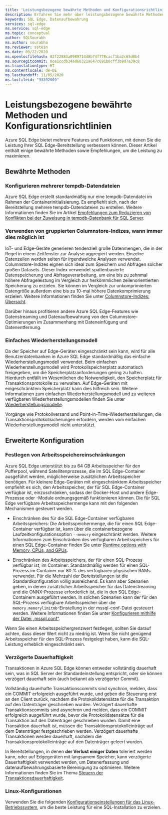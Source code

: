 ```yaml
---
title: 'Leistungsbezogene bewährte Methoden und Konfigurationsrichtlinien: Azure SQL Edge'
description: Erfahren Sie mehr über leistungsbezogene bewährte Methoden und Konfigurationsrichtlinien in Azure SQL Edge.
keywords: SQL Edge, Datenaufbewahrung
services: sql-edge
ms.service: sql-edge
ms.topic: conceptual
author: SQLSourabh
ms.author: sourabha
ms.reviewer: sstein
ms.date: 09/22/2020
ms.openlocfilehash: 02f22883a0989714d8b74f778cacf1ba2c65d0b4
ms.sourcegitcommit: 0ce1ccdb34ad60321a647c691b0cff3b9d7a39c8
ms.translationtype: HT
ms.contentlocale: de-DE
ms.lasthandoff: 11/05/2020
ms.locfileid: "93392009"
---
```

# <a name="performance-best-practices-and-configuration-guidelines"></a>Leistungsbezogene bewährte Methoden und Konfigurationsrichtlinien

Azure SQL Edge bietet mehrere Features und Funktionen, mit denen Sie die Leistung Ihrer SQL Edge-Bereitstellung verbessern können. Dieser Artikel enthält einige bewährte Methoden sowie Empfehlungen, um die Leistung zu maximieren. 

## <a name="best-practices"></a>Bewährte Methoden 

### <a name="configure-multiple-tempdb-data-files"></a>Konfigurieren mehrerer tempdb-Datendateien

Azure SQL Edge erstellt standardmäßig nur eine tempdb-Datendatei im Rahmen der Containerinitialisierung. Es empfiehlt sich, nach der Bereitstellung mehrere tempdb-Datendateien zu erstellen. Weitere Informationen finden Sie im Artikel [Empfehlungen zum Reduzieren von Konflikten bei der Zuweisung in tempdb-Datenbank für SQL Server](https://support.microsoft.com/help/2154845/recommendations-to-reduce-allocation-contention-in-sql-server-tempdb-d).

### <a name="use-clustered-columnstore-indexes-where-possible"></a>Verwenden von gruppierten Columnstore-Indizes, wann immer dies möglich ist

IoT- und Edge-Geräte generieren tendenziell große Datenmengen, die in der Regel in einem Zeitfenster zur Analyse aggregiert werden. Einzelne Datenzeilen werden selten für irgendwelche Analysen verwendet. Columnstore-Indizes eignen sich ideal zum Speichern und Abfragen solcher großen Datasets. Dieser Index verwendet spaltenbasierte Datenspeicherung und Abfrageverarbeitung, um eine bis zu zehnmal höhere Abfrageleistung im Vergleich zur herkömmlichen zeilenorientierten Speicherung zu erzielen. Sie können im Vergleich zur unkomprimierten Datengröße außerdem eine bis zu 10-mal höhere Datenkomprimierung erzielen. Weitere Informationen finden Sie unter [Columnstore-Indizes: Übersicht](/sql/relational-databases/indexes/columnstore-indexes-overview).

Darüber hinaus profitieren andere Azure SQL Edge-Features wie Datenstreaming und Datenaufbewahrung von den Columnstore-Optimierungen im Zusammenhang mit Dateneinfügung und Datenentfernung. 

### <a name="simple-recovery-model"></a>Einfaches Wiederherstellungsmodell

Da der Speicher auf Edge-Geräten eingeschränkt sein kann, wird für alle Benutzerdatenbanken in Azure SQL Edge standardmäßig das einfache Wiederherstellungsmodell verwendet. Beim einfachen Wiederherstellungsmodell wird Protokollspeicherplatz automatisch freigegeben, um die Speicherplatzanforderungen gering zu halten. Hierdurch entfällt im Wesentlichen die Notwendigkeit, den Speicherplatz für Transaktionsprotokolle zu verwalten. Auf Edge-Geräten mit eingeschränktem Speicherplatz kann dies hilfreich sein. Weitere Informationen zum einfachen Wiederherstellungsmodell und zu weiteren verfügbaren Wiederherstellungsmodellen finden Sie unter [Wiederherstellungsmodelle](/sql/relational-databases/backup-restore/recovery-models-sql-server).

Vorgänge wie Protokollversand und Point-in-Time-Wiederherstellungen, die Transaktionsprotokollsicherungen erfordern, werden vom einfachen Wiederherstellungsmodell nicht unterstützt.  

## <a name="advanced-configuration"></a>Erweiterte Konfiguration 

### <a name="setting-memory-limits"></a>Festlegen von Arbeitsspeichereinschränkungen

Azure SQL Edge unterstützt bis zu 64 GB Arbeitsspeicher für den Pufferpool, während Satellitenprozesse, die im SQL Edge-Container ausgeführt werden, möglicherweise zusätzlichen Arbeitsspeicher benötigen. Für kleinere Edge-Geräten mit eingeschränktem Arbeitsspeicher empfiehlt es sich, den Arbeitsspeicher, der für SQL Edge-Container verfügbar ist, einzuschränken, sodass der Docker-Host und andere Edge-Prozesse oder -Module ordnungsgemäß funktionieren können. Die für SQL Edge verfügbare Arbeitsspeichermenge kann mit den folgenden Mechanismen gesteuert werden. 

- Einschränken des für die SQL Edge-Container verfügbaren Arbeitsspeichers: Die Arbeitsspeichermenge, die für einen SQL Edge-Container verfügbar ist, kann über die containerbezogene Laufzeitkonfigurationsoption `--memory` eingeschränkt werden. Weitere Informationen zum Einschränken des verfügbaren Arbeitsspeichers für einen SQL Edge-Container finden Sie unter [Runtime options with Memory, CPUs, and GPUs](https://docs.docker.com/config/containers/resource_constraints/).

- Einschränken des Arbeitsspeichers, der für einen SQL-Prozess verfügbar ist, im Container: Standardmäßig werden für einen SQL-Prozess im Container nur 80 % des verfügbaren physischen RAMs verwendet. Für die Mehrzahl der Bereitstellungen ist die Standardkonfiguration völlig ausreichend. Es kann aber Szenarien geben, in denen zusätzlicher Arbeitsspeicher für das Datenstreaming und die ONNX-Prozesse erforderlich ist, die in den SQL Edge-Containern ausgeführt werden. In solchen Szenarien kann der für den SQL-Prozess verfügbare Arbeitsspeicher über die `memory.memorylimitmb`-Einstellung in der mssql-conf-Datei gesteuert werden. Weitere Informationen finden Sie unter [Konfigurieren mithilfe der Datei „mssql.conf“](configure.md#configure-by-using-an-mssqlconf-file).

Wenn Sie einen Arbeitsspeichergrenzwert festlegen, sollten Sie darauf achten, dass dieser Wert nicht zu niedrig ist. Wenn Sie nicht genügend Arbeitsspeicher für den SQL-Prozess festgelegt haben, kann die SQL-Leistung erheblich eingeschränkt sein.

### <a name="delayed-durability"></a>Verzögerte Dauerhaftigkeit

Transaktionen in Azure SQL Edge können entweder vollständig dauerhaft sein, was in SQL Server der Standardeinstellung entspricht, oder sie können verzögert dauerhaft sein (auch bekannt als verzögerter Commit).

Vollständig dauerhafte Transaktionscommits sind synchron, melden, dass ein COMMIT erfolgreich ausgeführt wurde, und geben die Steuerung erst an den Client zurück, nachdem die Protokolldatensätze für die Transaktion auf den Datenträger geschrieben wurden. Verzögert dauerhafte Transaktionscommits sind asynchron und melden, dass ein COMMIT erfolgreich ausgeführt wurde, bevor die Protokolldatensätze für die Transaktion auf den Datenträger geschrieben wurden. Damit eine Transaktion dauerhaft ist, müssen die Transaktionsprotokolleinträge auf dem Datenträger festgeschrieben werden. Verzögert dauerhafte Transaktionen werden dauerhaft, nachdem die Transaktionsprotokolleinträge auf den Datenträger geleert wurden. 

In Bereitstellungen, in denen **der Verlust einiger Daten** toleriert werden kann, oder auf Edgegeräten mit langsamem Speicher, kann verzögerte Dauerhaftigkeit verwendet werden, um Datenerfassung und datenaufbewahrungsbasierte Bereinigung zu optimieren. Weitere Informationen finden Sie im Thema [Steuern der Transaktionsdauerhaftigkeit](/sql/relational-databases/logs/control-transaction-durability).


### <a name="linux-os-configurations"></a>Linux-Konfigurationen 

Verwenden Sie die folgenden [Konfigurationseinstellungen für das Linux-Betriebssystem](/sql/linux/sql-server-linux-performance-best-practices#linux-os-configuration), um die beste Leistung für eine SQL-Installation zu erzielen.